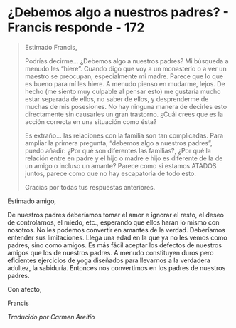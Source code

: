 # ¿Debemos algo a nuestros padres? - Francis responde - 172

>Estimado Francis,
>
>Podrías decirme… ¿Debemos algo a nuestros padres? Mi búsqueda a menudo les “hiere”. Cuando digo que voy a un monasterio o a ver un maestro se preocupan, especialmente mi madre. Parece que lo que es bueno para mí les hiere. A menudo pienso en mudarme, lejos. De hecho (me siento muy culpable al pensar esto) me gustaría mucho estar separada de ellos, no saber de ellos, y desprenderme de muchas de mis posesiones. No hay ninguna manera de decirles esto directamente sin causarles un gran trastorno. ¿Cuál crees que es la acción correcta en una situación como ésta?
>
>Es extraño… las relaciones con la familia son tan complicadas. Para ampliar la primera pregunta, “debemos algo a nuestros padres”, puedo añadir: ¿Por qué son diferentes las familias?, ¿Por qué la relación entre en padre y el hijo o madre e hijo es diferente de la de un amigo o incluso un amante? Parece como si estamos ATADOS juntos, parece como que no hay escapatoria de todo esto.
>
>Gracias por todas tus respuestas anteriores.

Estimado amigo,

De nuestros padres deberíamos tomar el amor e ignorar el resto, el deseo de controlarnos, el miedo, etc., esperando que ellos harán lo mismo con nosotros. No les podemos convertir en amantes de la verdad. Deberíamos entender sus limitaciones. Llega una edad en la que ya no les vemos como padres, sino como amigos. Es más fácil aceptar los defectos de nuestros amigos que los de nuestros padres. A menudo constituyen duros pero eficientes ejercicios de yoga diseñados para llevarnos a la verdadera adultez, la sabiduría. Entonces nos convertimos en los padres de nuestros padres.

Con afecto,

Francis

_Traducido por Carmen Areitio_